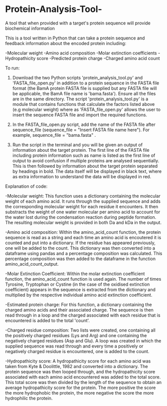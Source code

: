 # Protein-Analysis-Tool-
A tool that when provided with a target's protein sequence will provide biochemical information 

This is a tool written in Python that can take a protein sequence and feedback information about the encoded protein including:

-Molecular weight
-Amino acid composition 
-Molar extinction coefficients 
-Hydropathicity score
-Predicted protein charge
-Charged amino acid count

To run:

1. Download the two Python scripts 'protein_analysis_tool.py' and 'FASTA_file_open.py' in addition to a protein sequence in the FASTA file format (the BamA protein FASTA file is supplied but any FASTA file will be applicable, the BamA file name is 'bama.fasta'). Ensure all the files are in the same directory. The script 'protein_analysis_tool.py' is a module that contains functions that calculate the factors listed above (e.g molecular weight) where as 'FASTA_file_open.py' allows the user to insert the sequence FASTA file and import the required functions. 

2. In the FASTA_file_open.py script, add the name of the FASTA file after sequence_file (sequence_file = "Insert FASTA file name here"). For example, sequence_file = "bama.fasta" .

3. Run the script in the terminal and you will be given an output of information about the target protein. The first line of the FASTA file including protein information such as name is listed as the first line of output to avoid confusion if multiple proteins are analysed sequentially. This is then followed by information about the target protein separated by headings in bold. The data itself will be displayed in black text, where as extra information to understand the data will be displayed in red. 

Explanation of code: 

-Molecular weight:
This function uses a dictionary containing the molecular weight of each amino acid. It runs through the supplied sequence and adds  the corresponding molecular weight for each residue it encounters. It then substracts the weight of one water molecular per amino acid to account for the water lost during the condensation reaction during peptide formation. The resulting molecular weight is provided in both Da and kDa in the output. 

-Amino acid composition:
Within the amino_acid_count function, the protein sequence is read as a string and each time an amino acid is encoutered it is counted and put into a dictionary. If the residue has appeared previously, one will be added to the count. This dictionary was then converted into a dataframe using pandas and a percentage composition was calculated. This percentage composition was then added to the dataframe in the function amino_acid_count_output. 

-Molar Extinction Coefficient:
Within the molar extinction coefficient function, the amino_acid_count function is used again. The number of times Tyrosine, Tryptophan or Cystine (in the case of the oxidised extinction coefficient) appears in the sequence is extracted from the dictionary and multiplied by the respective individual amino acid extinction coefficient. 

-Estimated protein charge:
For this function, a dictionary containing the charged amino acids and their associated charge. The sequence is then read through in a loop and the charged associated with each residue that is encountered is added to the total 'count'. 

-Charged residue composition:
Two lists were created, one containing all the positively charged residues (Lys and Arg) and one containing the negatively charged residues (Asp and Glu). A loop was created in which the supplied sequence was read through and every time a positively or negatively charged residue is encountered, one is added to the count. 

-Hydropathicity score:
A hydropathicity score for each amino acid was taken from Kyte & Doolittle, 1982 and converted into a dictionary. The protein sequence was then looped through, and the hydropathicity score associated with each amino acid encountered was added to the total score. This total score was then divided by the length of the sequence to obtain an average hydropathicity score for the protein. The more positive the score the more hydrophobic the protein, the more negative the score the more hydrophilic the protein. 

